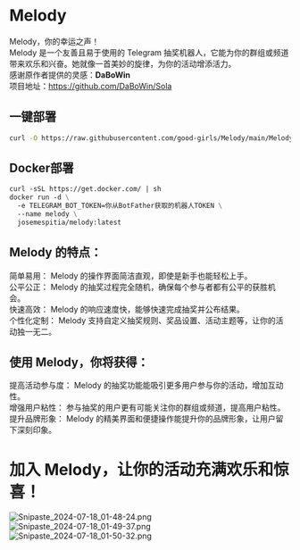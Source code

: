# Melody
Melody，你的幸运之声！  
Melody 是一个友善且易于使用的 Telegram 抽奖机器人，它能为你的群组或频道带来欢乐和兴奋。她就像一首美妙的旋律，为你的活动增添活力。  
感谢原作者提供的灵感：**DaBoWin**  
项目地址：https://github.com/DaBoWin/Sola

## 一键部署  
```bash
curl -O https://raw.githubusercontent.com/good-girls/Melody/main/Melody.sh  && chmod +x Melody.sh && ./Melody.sh
```


## Docker部署
```dockerfile
curl -sSL https://get.docker.com/ | sh
docker run -d \
  -e TELEGRAM_BOT_TOKEN=你从BotFather获取的机器人TOKEN \
  --name melody \
  josemespitia/melody:latest
```

## Melody 的特点：
简单易用： Melody 的操作界面简洁直观，即使是新手也能轻松上手。    
公平公正： Melody 的抽奖过程完全随机，确保每个参与者都有公平的获胜机会。  
快速高效： Melody 的响应速度快，能够快速完成抽奖并公布结果。  
个性化定制： Melody 支持自定义抽奖规则、奖品设置、活动主题等，让你的活动独一无二。  

## 使用 Melody，你将获得：
提高活动参与度： Melody 的抽奖功能能吸引更多用户参与你的活动，增加互动性。  
增强用户粘性： 参与抽奖的用户更有可能关注你的群组或频道，提高用户粘性。  
提升品牌形象： Melody 的精美界面和便捷操作能提升你的品牌形象，让用户留下深刻印象。  

# 加入 Melody，让你的活动充满欢乐和惊喜！  
![Snipaste_2024-07-18_01-48-24.png](https://lsky.dnlm.me/i/2024/07/18/669803f227175.png)  
![Snipaste_2024-07-18_01-49-37.png](https://lsky.dnlm.me/i/2024/07/18/669804387164a.png)  
![Snipaste_2024-07-18_01-50-32.png](https://lsky.dnlm.me/i/2024/07/18/66980469c5364.png)
